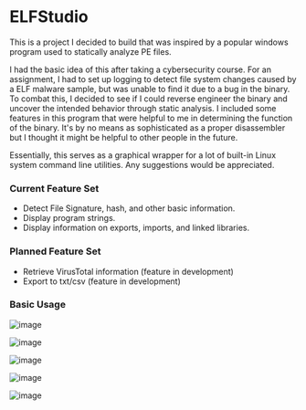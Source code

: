 # ELFStudio

This is a project I decided to build that was inspired by a popular windows program used to statically analyze PE files. 

I had the basic idea of this after taking a cybersecurity course. For an assignment, I had to set up logging to detect file system changes caused by a ELF malware sample, but was unable to find it due to a bug in the binary. To combat this, I decided to see if I could reverse engineer the binary and uncover the intended behavior through static analysis. I included some features in this program that were helpful to me in determining the function of the binary. It's by no means as sophisticated as a proper disassembler but I thought it might be helpful to other people in the future. 

Essentially, this serves as a graphical wrapper for a lot of built-in Linux system command line utilities. Any suggestions would be appreciated. 

### Current Feature Set
- Detect File Signature, hash, and other basic information.
- Display program strings.
- Display information on exports, imports, and linked libraries.

### Planned Feature Set
- Retrieve VirusTotal information (feature in development)
- Export to txt/csv (feature in development)

### Basic Usage
![image](https://github.com/user-attachments/assets/f5d7f251-e147-45c7-86b4-e35163e31041)

![image](https://github.com/user-attachments/assets/cb3db7e3-991e-4c6a-bc7f-12b18c06c811)

![image](https://github.com/user-attachments/assets/2d7e8305-fe15-4bf5-b397-45969ef5021a)

![image](https://github.com/user-attachments/assets/7beb5fa5-27c7-43f2-8096-49c84d512e3c)

![image](https://github.com/user-attachments/assets/7218255a-6762-4ec6-ac34-a2f452732358)


